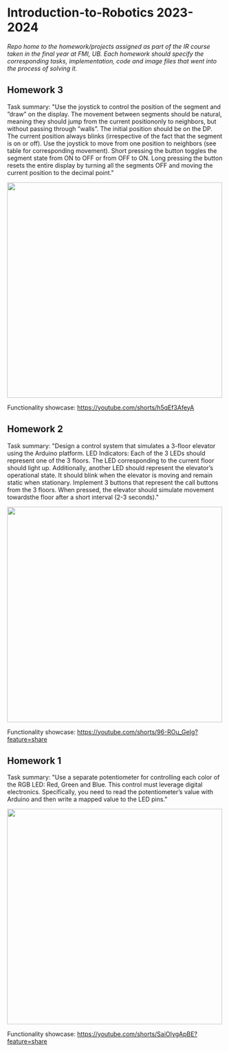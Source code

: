 # Introduction-to-Robotics 2023-2024
*Repo home to the homework/projects assigned as part of the IR course taken in the final year at FMI, UB. Each homework should specify the corresponding tasks, implementation, code and image files that went into the process of solving it.*

## Homework 3
Task summary: "Use the joystick to control the position of the segment and ”draw” on the display. The movement between segments should be natural, meaning they should jump from the current positiononly to neighbors, but without passing through ”walls”. The initial position should be on the DP. The current position always blinks (irrespective of the fact that the segment is on or off). Use the joystick to move from one position to neighbors (see table for corresponding movement). Short pressing the button toggles the segment state from ON to OFF or from OFF to ON. Long pressing the button resets the entire display by turning all the segments OFF and moving the current position to the decimal point."

<img src="https://github.com/Eronate/Introduction-to-Robotics/assets/99949441/211e6255-5d09-49f7-ae75-dc0811ae08b2" width="500" height="500">

Functionality showcase: https://youtube.com/shorts/h5qEf3AfeyA

## Homework 2
Task summary: "Design a control system that simulates a 3-floor elevator using the Arduino platform. LED Indicators: Each of the 3 LEDs should represent one of the 3 floors. The LED corresponding to the current floor should light up.  Additionally, another LED should represent the elevator’s operational state.  It should blink when the elevator is moving and remain static when stationary. Implement 3 buttons that represent the call buttons from the 3 floors. When pressed, the elevator should simulate movement towardsthe floor after a short interval (2-3 seconds)."

<img src="https://github.com/Eronate/Introduction-to-Robotics/assets/99949441/75fddbcf-cd0b-497e-815b-9e33f9422eca" width="500" height="500">

Functionality showcase: https://youtube.com/shorts/96-ROu_GeIg?feature=share

## Homework 1
Task summary: "Use a separate potentiometer for controlling each color of the RGB LED: Red, Green and Blue. This control must leverage digital electronics. Specifically, you need to read the potentiometer’s value with Arduino and then  write a mapped value to the LED pins."

<img src="https://github.com/Eronate/Introduction-to-Robotics/assets/99949441/bbe62097-65e5-4d6f-bc76-840cc9cc204f" width="500" height="500">

Functionality showcase: https://youtube.com/shorts/SaiOIygApBE?feature=share
